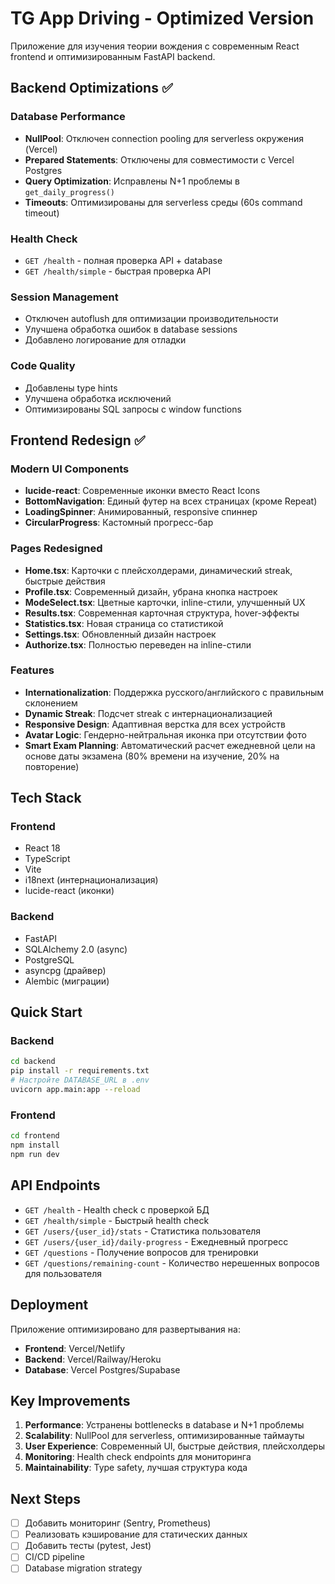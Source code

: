 # TG App Driving - Optimized Version

Приложение для изучения теории вождения с современным React frontend и оптимизированным FastAPI backend.

## Backend Optimizations ✅

### Database Performance
- **NullPool**: Отключен connection pooling для serverless окружения (Vercel)
- **Prepared Statements**: Отключены для совместимости с Vercel Postgres
- **Query Optimization**: Исправлены N+1 проблемы в `get_daily_progress()`
- **Timeouts**: Оптимизированы для serverless среды (60s command timeout)

### Health Check
- `GET /health` - полная проверка API + database
- `GET /health/simple` - быстрая проверка API

### Session Management
- Отключен autoflush для оптимизации производительности
- Улучшена обработка ошибок в database sessions
- Добавлено логирование для отладки

### Code Quality
- Добавлены type hints
- Улучшена обработка исключений
- Оптимизированы SQL запросы с window functions

## Frontend Redesign ✅

### Modern UI Components
- **lucide-react**: Современные иконки вместо React Icons
- **BottomNavigation**: Единый футер на всех страницах (кроме Repeat)
- **LoadingSpinner**: Анимированный, responsive спиннер
- **CircularProgress**: Кастомный прогресс-бар

### Pages Redesigned
- **Home.tsx**: Карточки с плейсхолдерами, динамический streak, быстрые действия
- **Profile.tsx**: Современный дизайн, убрана кнопка настроек
- **ModeSelect.tsx**: Цветные карточки, inline-стили, улучшенный UX
- **Results.tsx**: Современная карточная структура, hover-эффекты
- **Statistics.tsx**: Новая страница со статистикой
- **Settings.tsx**: Обновленный дизайн настроек
- **Authorize.tsx**: Полностью переведен на inline-стили

### Features
- **Internationalization**: Поддержка русского/английского с правильным склонением
- **Dynamic Streak**: Подсчет streak с интернационализацией
- **Responsive Design**: Адаптивная верстка для всех устройств
- **Avatar Logic**: Гендерно-нейтральная иконка при отсутствии фото
- **Smart Exam Planning**: Автоматический расчет ежедневной цели на основе даты экзамена (80% времени на изучение, 20% на повторение)

## Tech Stack

### Frontend
- React 18
- TypeScript
- Vite
- i18next (интернационализация)
- lucide-react (иконки)

### Backend
- FastAPI
- SQLAlchemy 2.0 (async)
- PostgreSQL
- asyncpg (драйвер)
- Alembic (миграции)

## Quick Start

### Backend
```bash
cd backend
pip install -r requirements.txt
# Настройте DATABASE_URL в .env
uvicorn app.main:app --reload
```

### Frontend
```bash
cd frontend
npm install
npm run dev
```

## API Endpoints

- `GET /health` - Health check с проверкой БД
- `GET /health/simple` - Быстрый health check
- `GET /users/{user_id}/stats` - Статистика пользователя
- `GET /users/{user_id}/daily-progress` - Ежедневный прогресс
- `GET /questions` - Получение вопросов для тренировки
- `GET /questions/remaining-count` - Количество нерешенных вопросов для пользователя

## Deployment

Приложение оптимизировано для развертывания на:
- **Frontend**: Vercel/Netlify
- **Backend**: Vercel/Railway/Heroku
- **Database**: Vercel Postgres/Supabase

## Key Improvements

1. **Performance**: Устранены bottlenecks в database и N+1 проблемы
2. **Scalability**: NullPool для serverless, оптимизированные таймауты
3. **User Experience**: Современный UI, быстрые действия, плейсхолдеры
4. **Monitoring**: Health check endpoints для мониторинга
5. **Maintainability**: Type safety, лучшая структура кода

## Next Steps

- [ ] Добавить мониторинг (Sentry, Prometheus)
- [ ] Реализовать кэширование для статических данных
- [ ] Добавить тесты (pytest, Jest)
- [ ] CI/CD pipeline
- [ ] Database migration strategy
